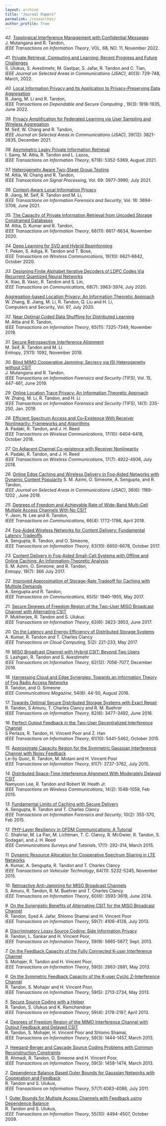 ```yaml
---
layout: archive
title: "Journal Papers"
permalink: /researches/
author_profile: True
---
```


*42.* <a  href="https://ieeexplore.ieee.org/stamp/stamp.jsp?arnumber=9807353"> Topological Interference Management with Confidential Messages</a> 
<br>J. Mutangana and R. Tandon,
<br>*IEEE Transactions on Information Theory*, VOL. 68, NO. 11, November 2022.


*41.* <a  href="https://ieeexplore.ieee.org/stamp/stamp.jsp?arnumber=9715264"> Private Retrieval, Computing and Learning: Recent Progress and Future Challenges</a>  
S. Ulukus, S. Avestimehr, M. Gastpar, S. Jafar, R. Tandon and C. Tian,
<br>*IEEE Journal on Selected Areas in Communications (JSAC)*, 40(3): 729-748, March, 2022.


*40.* <a  href="https://ieeexplore.ieee.org/stamp/stamp.jsp?tp=&arnumber=9275316"> Local Information Privacy and Its Application to Privacy-Preserving Data Aggregation</a>  
B. Jiang, M. Li and R. Tandon,
<br>*IEEE Transactions on Dependable and Secure Computing* , 19(3): 1918-1935, June 2022.


*39.* <a href="https://ieeexplore.ieee.org/stamp/stamp.jsp?arnumber=9562556"> Privacy Amplification for Federated Learning via User Sampling and Wireless Aggregation</a>   
M. Seif, W. Chang and R. Tandon,
<br>*IEEE Journal on Selected Areas in Communications (JSAC)*, 39(12): 3821-3835, December 2021.


*38.* <a href="https://ieeexplore.ieee.org/stamp/stamp.jsp?arnumber=9445017"> Asymmetric Leaky Private Information Retrieval</a>   
I. Samy, M. Attia, R. Tandon and L. Lazos,
<br>*IEEE Transactions on Information Theory*, 67(8): 5352-5369, August 2021.


*37.* <a href="https://ieeexplore.ieee.org/stamp/stamp.jsp?tp=&arnumber=9472951">Heterogeneity Aware Two-Stage Group Testing</a>   
M. Attia, W. Chang and R. Tandon,
<br>*IEEE Transactions on Signal Processing*, Vol. 69: 3977-3990, July 2021.


*36.* <a href="https://ieeexplore-ieee-org.ezproxy3.library.arizona.edu/stamp/stamp.jsp?tp=&arnumber=9448019">Context-Aware Local Information Privacy</a>   
B. Jiang, M. Seif, R. Tandon and M. Li,
<br>*IEEE Transactions on Information Forensics and Security*, Vol. 16: 3694-3708, June 2021.


*35.* <a href="https://ieeexplore-ieee-org.ezproxy3.library.arizona.edu/stamp/stamp.jsp?tp=&arnumber=9189813">The Capacity of Private Information Retrieval from Uncoded Storage Constrained Databases</a>   
M. Attia, D. Kumar and R. Tandon,
<br>*IEEE Transactions on Information Theory*, 66(11): 6617-6634, November 2020.


*34.* <a href="https://ieeexplore-ieee-org.ezproxy3.library.arizona.edu/stamp/stamp.jsp?tp=&arnumber=9130130">Deep Learning for SVD and Hybrid Beamforming</a>   
T. Peken, S. Adiga, R. Tandon and T. Bose,
<br>*IEEE Transactions on Wireless Communications*, 19(10): 6621-6642, October 2020.


*33.* <a href="https://ieeexplore.ieee.org/stamp/stamp.jsp?tp=&arnumber=9057584">Designing Finite Alphabet Iterative Decoders of LDPC Codes Via Recurrent Quantized Neural Networks</a>   
X. Xiao, B. Vasic, R. Tandon and S. Lin,
<br>*IEEE Transactions on Communications*, 68(7): 3963-3974, July 2020.


<a href="https://pdf.sciencedirectassets.com/271887/1-s2.0-S0167404820X00083/1-s2.0-S0167404820302297/main.pdf?X-Amz-Security-Token=IQoJb3JpZ2luX2VjEKn%2F%2F%2F%2F%2F%2F%2F%2F%2F%2FwEaCXVzLWVhc3QtMSJGMEQCIGXvzAuHZaOVry8zeQJHNmwiFMWd4RRhaweq50naa9PhAiAGe5uQ3823uGXHiruOAKhY2HNC4qoCWoOpD5LzSVNd5iq7BQjC%2F%2F%2F%2F%2F%2F%2F%2F%2F%2F8BEAUaDDA1OTAwMzU0Njg2NSIM2Ue8ZiLM%2F%2Fui0DYtKo8FO5Epr4yzaLWMJDG0UoBU8xymmfB5CEQpZtgYvUxSi9XvciaGQ1WO6fQSX6mnOZeclrN14p9EXXZsSJt4IvkEXMxs0naJ2NTPFJ5m%2BvWNw%2BSzsLUsIR4673hi559BAwX%2FwOIQUDOA7NXPceU4yXQCQHZpa7uEje%2BAYN3ZSZR%2FALMi%2BSa43h5vkPOlODdvrtfnJhuuJNE3%2Fmu%2B8w4LgCmbQllJX1ptKXIU6%2Fu3H5yj9g04DRkdaAGuEjzi%2F9ieIRIuOC9jINRr8Qd1%2FvK%2BH4z16%2F%2FSjHr%2FklfTqZQAiiEvglTyF4CwHkizdiM%2FsaKwATvITk73s8KzXeUmb%2FKfdAmlJGQejsVsivlpdh347hHl5FfriYhRvoIFR7lool%2FOc%2F0t0QIf8XvayJXxBkrXuDKJByg1zhuE%2FkgR9xSCzfz6nHq%2F3Sxy2qC4UGrePVCFTLyo%2FbgIiR1MQ6hzrry%2BVd7p4hG0dlXlcyQy2NkOsa3h5C2HCQHcyKsoiuDTSWV2KNEEk1QCUG%2FDiV1QTLgkjFm0J7ybJ9V5uEEUeAVlg1bFNajvQvkSXaiEKp8wg9zEumE9U8mHKH%2F%2F6pg0OE10dgeMRHRvmRLJgwEfCzrGftO4fR6SCmFbUTMsGOXwCmMP8SWo63dP3e80y6yIyO70CwWgMwETR52p5rua16o38307ollEYVk7cB0Eq2qQsxtiuKAONoGsJbwJkpBjCM%2BvoL4s5sr4CT8l6AwBwNL4qd%2BQyzzvCYpktWXKK6p%2BdrnOWV5ETJDkWqyzslyfJRXL6T7BY9URKwfXeZKIMo6dMCTHCLHpDu9EcI9YSsRo6D7zSD6xtDB9XNTnCjVSieeipai7sT5SJVKG9BCy%2B1ygJF8v0zCtkZGwBjqyAVB4yaXGQW0Q7RyCE21FTjTZQGT1HmcpMKJqM1r5e%2FhtnKq1%2F5vpgjV2XeDzdpXBLlgBM9WdPHfbqA3QkXJsMCSpjcVxKiFayhTHqPNL6%2FG1QWKpLrxeNZv5FCBs1xQJj5seXbb2CJB3pJqYjfJzZ2V2mWc9zSNBaTNtBXrdyuxj5gjMoTUGl1xbz0H2rhRM3PWGT2sRcWOD7RYjKAuDJGOVa2Sf3A6z5VnlJkzEyYFK1Qc%3D&X-Amz-Algorithm=AWS4-HMAC-SHA256&X-Amz-Date=20240327T164058Z&X-Amz-SignedHeaders=host&X-Amz-Expires=300&X-Amz-Credential=ASIAQ3PHCVTYQVKSXWFZ%2F20240327%2Fus-east-1%2Fs3%2Faws4_request&X-Amz-Signature=b5dc69a3c65e485cc551b045d10695399ac1386a09d6a4fbc5205d62948e5a2f&hash=610f86ea266d5fc3cba85391d8dfa87c463897ba0b6ee55c0c442a05a994ef18&host=68042c943591013ac2b2430a89b270f6af2c76d8dfd086a07176afe7c76c2c61&pii=S0167404820302297&tid=spdf-fdb8810c-ecfc-4f87-a0f4-1e7669452483&sid=e6d8da1c22bc8249ed7919c4bfa9d055de14gxrqa&type=client&tsoh=d3d3LnNjaWVuY2VkaXJlY3QuY29t&ua=1315585703510b5d5051&rr=86b0d345d8227afd&cc=us">Aggregation-based Location Privacy: An Information Theoretic Approach</a>   
W. Zhang, B. Jiang, M. Li, R. Tandon, Q. Liu and H. Li,
<br>Computers and Security, Vol. 97, July 2020.


*32.* <a href="https://ieeexplore.ieee.org/stamp/stamp.jsp?tp=&arnumber=8754795">Near Optimal Coded Data Shuffling for Distributed Learning</a>   
M. Attia and R. Tandon,
<br>*IEEE Transactions on Information Theory*, 65(11): 7325-7349, November 2019.


*31.* <a href="https://www.mdpi.com/1099-4300/21/11/1092">Secure Retrospective Interference Alignment</a>   
M. Seif, R. Tandon and M. Li
<br>*Entropy*, 21(11): 1092, November 2019.


*30.* <a href="https://ieeexplore.ieee.org/stamp/stamp.jsp?tp=&arnumber=8737786">Blind MIMO Cooperative Jamming: Secrecy via ISI Heterogeneity without CSIT</a>   
J. Mutangana and R. Tandon,
<br>*IEEE Transactions on Information Forensics and Security (TIFS)*, Vol. 15, 447-461, June 2019.


*29.* <a href="https://ieeexplore.ieee.org/stamp/stamp.jsp?tp=&arnumber=8387873">Online Location Trace Privacy: An Information Theoretic Approach</a>   
W. Zhang, M. Li, R. Tandon, and H. Li
<br>*IEEE Transactions on Information Forensics and Security (TIFS)*, 14(1): 235-250, Jan. 2019.


*28.* <a href="https://ieeexplore.ieee.org/stamp/stamp.jsp?tp=&arnumber=8424241">Efficient Spectrum Access and Co-Existence With Receiver Nonlinearity: Frameworks and Algorithms</a>   
A. Padaki, R. Tandon, and J. H. Reed
<br>*IEEE Transactions on Wireless Communications*, 17(10): 6404-6418, October 2018.


*27.* <a href="https://ieeexplore.ieee.org/stamp/stamp.jsp?tp=&arnumber=8359420">On Adjacent Channel Co-existence with Receiver Nonlinearity</a>   
A. Padaki, R. Tandon, and J. H. Reed
<br>*IEEE Transactions on Wireless Communications*, 17(7): 4922-4936, July 2018.


*26.* <a href="https://ieeexplore.ieee.org/stamp/stamp.jsp?tp=&arnumber=8374867">Online Edge Caching and Wireless Delivery in Fog-Aided Networks with Dynamic Content Popularity</a> S. M. Azimi, O. Simeone, A. Sengupta, and R. Tandon,
<br>*IEEE Journal on Selected Areas in Communications (JSAC)*, 36(6): 1189-1202 , June 2018.


*25.* <a href="https://ieeexplore.ieee.org/stamp/stamp.jsp?tp=&arnumber=8207648">Degrees of Freedom and Achievable Rate of Wide-Band Multi-Cell Multiple Access Channels With No CSIT</a>   
Y. Jeon, N. Lee and R. Tandon,
<br>*IEEE Transactions on Communications*, 66(4): 1772-1786, April 2018.


*24.* <a href="https://ieeexplore.ieee.org/stamp/stamp.jsp?tp=&arnumber=8002603">Fog-Aided Wireless Networks for Content Delivery: Fundamental Latency Tradeoffs</a>   
A. Sengupta, R. Tandon, and O. Simeone,
<br>*IEEE Transactions on Information Theory*, 63(10): 6650-6678, October 2017.


*23.* <a href="https://www.mdpi.com/1099-4300/19/7/366">Content Delivery in Fog-Aided Small-Cell Systems with Offline and Online Caching: An Information-Theoretic Analysis</a>   
S. M. Azimi, O. Simeone, and R. Tandon,
<br>*Entropy*, 19(7): 366 July 2017.


*22.* <a href="https://ieeexplore.ieee.org/stamp/stamp.jsp?tp=&arnumber=7843674">Improved Approximation of Storage-Rate Tradeoff for Caching with Multiple Demands</a>   
A. Sengupta and R. Tandon,
<br>*IEEE Transactions on Communications*, 65(5): 1940-1955, May 2017.


*21.* <a href="https://ieeexplore.ieee.org/stamp/stamp.jsp?tp=&arnumber=7840026">Secure Degrees of Freedom Region of the Two-User MISO Broadcast Channel with Alternating CSIT</a>   
P. Mukherjee, R. Tandon and S. Ulukus
<br>*IEEE Transactions on Information Theory*, 63(6): 3823-3853, June 2017.


*20.* <a href="https://ieeexplore.ieee.org/stamp/stamp.jsp?tp=&arnumber=7164290">On the Latency and Energy Efficiency of Distributed Storage Systems</a>   
A. Kumar, R. Tandon and T. Charles Clancy
<br>*IEEE Transactions on Cloud Computing*, 5(2): 221-233, May 2017.


*19.* <a href="https://ieeexplore.ieee.org/stamp/stamp.jsp?arnumber=7587353">MISO Broadcast Channel with Hybrid CSIT: Beyond Two Users</a>   
S. Lashgari, R. Tandon and S. Avestimehr
<br>*IEEE Transactions on Information Theory*, 62(12): 7056-7077, December 2016.


*18.* <a href="https://ieeexplore.ieee.org/stamp/stamp.jsp?tp=&arnumber=7537176">Harnessing Cloud and Edge Synergies: Towards an Information Theory of Fog Radio Access Networks</a>   
R. Tandon, and O. Simeone
<br>*IEEE Communications Magazine*, 54(8): 44-50, August 2016.


*17.* <a href="https://ieeexplore.ieee.org/stamp/stamp.jsp?tp=&arnumber=7437480">Towards Optimal Secure Distributed Storage Systems with Exact Repair</a>   
R. Tandon, S Amuru, T. Charles Clancy and R. M. Buehrer
<br>*IEEE Transactions on Information Theory*, 62(6): 3477-3492, June 2016.


*16.* <a href="https://ieeexplore.ieee.org/stamp/stamp.jsp?tp=&arnumber=7192622">Perfect Output Feedback in the Two-User Decentralized Interference Channel</a>   
S Perlaza, R. Tandon, H. Vincent Poor and Z. Han
<br>*IEEE Transactions on Information Theory*, 61(10): 5441-5462, October 2015.


*15.* <a href="https://ieeexplore.ieee.org/stamp/stamp.jsp?tp=&arnumber=7109914">Approximate Capacity Region for the Symmetric Gaussian Interference Channel with Noisy Feedback</a>
<br> Le-Sy Quoc, R. Tandon, M. Motani and H. Vincent Poor
<br>*IEEE Transactions on Information Theory*, 61(7): 3737-3762, July 2015.


*14.* <a href="https://ieeexplore.ieee.org/stamp/stamp.jsp?tp=&arnumber=6926832">Distributed Space-Time Interference Alignment With Moderately Delayed CSIT</a>   
Namyoon Lee, R. Tandon and Robert W. Heath Jr.
<br>*IEEE Transactions on Wireless Communications*, 14(2): 1048-1059, Feb 2015.


*13.* <a href="https://ieeexplore.ieee.org/stamp/stamp.jsp?tp=&arnumber=6971188">Fundamental Limits of Caching with Secure Delivery</a>   
A. Sengupta, R. Tandon and T. Charles Clancy
<br>*IEEE Transactions on Information Forensics and Security*, 10(2): 355-370, Feb 2015.


*12.* <a href="https://ieeexplore.ieee.org/stamp/stamp.jsp?tp=&arnumber=6880765">PHY-Layer Resiliency in OFDM Communications: A Tutorial</a>   
C. Shahriar, M. La Pan, M. Lichtman, T. C. Clancy, R. McGwier, R. Tandon, S. Sodagari, and J. H. Reed
<br>*IEEE Communications Surveys and Tutorials*, 17(1): 292-314, March 2015.


*11.* <a href="https://ieeexplore.ieee.org/stamp/stamp.jsp?tp=&arnumber=6991615">Dynamic Resource Allocation for Cooperative Spectrum Sharing in LTE Networks</a>   
A. Kumar, A. Sengupta, R. Tandon and T. Charles Clancy
<br>*IEEE Transactions on Vehicular Technology*, 64(11): 5232-5245, November 2015.

*10.* <a href="https://ieeexplore.ieee.org/stamp/stamp.jsp?tp=&arnumber=6804012">Retroactive Anti-Jamming for MISO Broadcast Channels</a>   
S. Amuru, R. Tandon, R. M. Buehrer and T. Charles Clancy
<br>*IEEE Transactions on Information Theory*, 60(6): 3593-3619, June 2014.


*9.* <a href="https://ieeexplore.ieee.org/stamp/stamp.jsp?tp=&arnumber=6471826">On the Synergistic Benefits of Alternating CSIT for the MISO Broadcast Channel</a>   
R. Tandon, Syed A. Jafar, Shlomo Shamai and H. Vincent Poor
<br>*IEEE Transactions on Information Theory*, 59(7): 4106-4128, July 2013.


*8.* <a href="https://ieeexplore.ieee.org/stamp/stamp.jsp?arnumber=6507243">Discriminatory Lossy Source Coding: Side Information Privacy</a>   
R. Tandon, L. Sankar and H. Vincent Poor,
<br>*IEEE Transactions on Information Theory*, 59(9): 5665-5677, Sept. 2013.


*7.* <a href="https://ieeexplore.ieee.org/stamp/stamp.jsp?tp=&arnumber=6389777">On the Feedback Capacity of the Fully Connected K-user Interference Channel</a>   
S. Mohajer, R. Tandon and H. Vincent Poor,
<br>*IEEE Transactions on Information Theory*, 59(5): 2863-2881, May 2013.


*6.* <a href="https://ieeexplore.ieee.org/stamp/stamp.jsp?tp=&arnumber=6392280">On the Symmetric Feedback Capacity of the K-user Cyclic Z-Interference Channel</a>   
R. Tandon, S. Mohajer and H. Vincent Poor,
<br>*IEEE Transactions on Information Theory*, 59(5): 2713-2734, May 2013.


*5.* <a href="https://ieeexplore.ieee.org/stamp/stamp.jsp?arnumber=7470461">Secure Source Coding with a Helper</a>   
R. Tandon, S. Ulukus and K. Ramchandran
<br>*IEEE Transactions on Information Theory*, 59(4): 2178-2187, April 2013.


*4.* <a href="https://ieeexplore.ieee.org/stamp/stamp.jsp?tp=&arnumber=6341083">Degrees of Freedom Region of the MIMO Interference Channel with Output Feedback and Delayed CSIT</a>   
R. Tandon, S. Mohajer, H. Vincent Poor and Shlomo Shamai,
<br>*IEEE Transactions on Information Theory*, 59(3): 1444-1457, March 2013.


*3.* <a href="https://ieeexplore.ieee.org/stamp/stamp.jsp?arnumber=6353583">Heegard-Berger and Cascade Source Coding Problems with Common Reconstruction Constraints</a>   
B. Ahmadi, R. Tandon, O. Simeone and H. Vincent Poor,
<br>*IEEE Transactions on Information Theory*, 59(3): 1458-1474, March 2013.


*2.* <a href="https://ieeexplore.ieee.org/stamp/stamp.jsp?tp=&arnumber=5895096">Dependence Balance Based Outer Bounds for Gaussian Networks with Cooperation and Feedback</a>   
R. Tandon and S. Ulukus,
<br>*IEEE Transactions on Information Theory*, 57(7):4063-4086, July 2011.

*1.* <a href="https://ieeexplore.ieee.org/stamp/stamp.jsp?arnumber=5238737">Outer Bounds for Multiple Access Channels with Feedback using Dependence Balance</a>   
R. Tandon and S. Ulukus,
<br>*IEEE Transactions on Information Theory*, 55(10): 4494-4507, October 2009.

